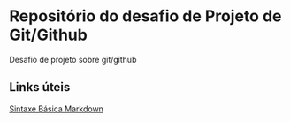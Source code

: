 # Repositório do desafio de Projeto de Git/Github

Desafio de projeto sobre git/github


## Links úteis

[Sintaxe Básica Markdown](https://www.bing.com/search?form=MOZLBR&pc=MOZD&q=markdownguide/)
